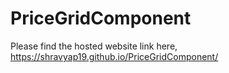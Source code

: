 # PriceGridComponent
Please find the hosted website link here, https://shravyap19.github.io/PriceGridComponent/
